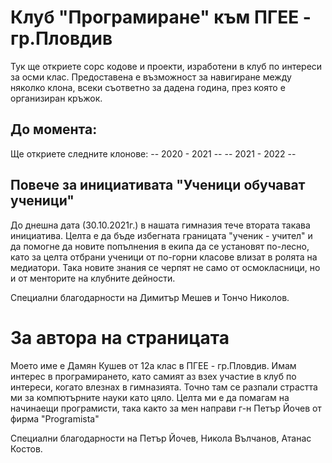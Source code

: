 # Клуб "Програмиране" към ПГЕЕ - гр.Пловдив

Тук ще откриете сорс кодове и проекти, изработени в клуб по интереси за осми клас.
Предоставена е възможност за навигиране между няколко клона, всеки съответно за дадена година, през която е организиран кръжок.

## До момента:
Ще откриете следните клонове:
 -- 2020 - 2021 --
 -- 2021 - 2022 --
 
## Повече за инициативата "Ученици обучават ученици"
До днешна дата (30.10.2021г.) в нашата гимназия тече втората такава инициатива. Целта е да бъде избегната границата "ученик - учител" и да помогне да новите попълнения в екипа да се установят по-лесно, като за целта отбрани ученици от по-горни класове влизат в ролята на медиатори. Така новите знания се черпят не само от осмокласници, но и от менторите на клубните дейности.

Специални благодарности на Димитър Мешев и Тончо Николов.

# За автора на страницата
Моето име е Дамян Кушев от 12а клас в ПГЕЕ - гр.Пловдив. Имам интерес в програмирането, като самият аз взех участие в клуб по интереси, когато 
влезнах в гимназията. Точно там се разпали страстта ми за компютърните науки като цяло.
Целта ми е да помагам на начинаещи програмисти, така както за мен направи г-н Петър Йочев от фирма "Programista"

Специални благодарности на Петър Йочев, Никола Вълчанов, Атанас Костов.
